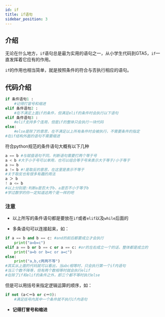 ```yaml
---
id: if
title: if语句
sidebar_position: 3
---
```


## 介绍
无论在什么地方，`if`语句总是最为实用的语句之一，从小学生代码到GTA5，`if`一直发挥着它应有的作用。

`if`的作用也相当简单，就是按照条件的符合与否执行相应的语句。

## 代码介绍

``` python
if 条件语句1 :
    #记得打冒号和缩进
elif 条件语句2 :
    #在不满足上面if的条件，但满足elif的条件时会执行以下语句
elif 条件语句3 :
    #elif支持多个连用，但是if的整体只会执行一块代码
else:
    #else是除了的意思，在不满足以上所有条件时会被执行，不需要条件的指定
#在if结构外面的语句不需要缩进
```

符合python规范的条件语句大概有以下几种

``` python
a == b #与赋值语句不同，判断语句需要打两个等于号
a < b #大于小于号可以单用，也可以组合等于号来表示大于等于/小于等于
a >= b
a != b #!是取反的意思，在这里是表示不等于
#关于取反也有很多有趣的用法
a ＞ b
! a <= b
#以上分别是:判断a是否大于b、a是否不小于等于b
#学过数学的你一定知道这两个是一样的吧
```

### 注意

- 以上所写的条件语句都是要放在`if`或者`elif`以及`while`后面的

- 多条语句可以连接起来，如：

``` python
if a == b and b == c: #and的前后都要成立才会执行
    print("a=b=c")
elif a == b or b == c or a == c: #or的左右成立一个的话，整体都是成立的
    print("a=b or b=c or a=c")
else:
    print("a,b,c两两不等")
#其实从上面的代码就可以看出，当abc相等时，只会执行第一个if内语句
#当三个数不降等，但有两个数相等时就会执行elif
#在除了if和elif的条件之外，即三个都不等时执行else
```

但是可以用括号来指定逻辑运算的顺序，如：

``` python
if not (a＜＝b or c＝0):
    #满足括号内其中一个条件就不执行if内语句
```

- **记得打冒号和缩进**





